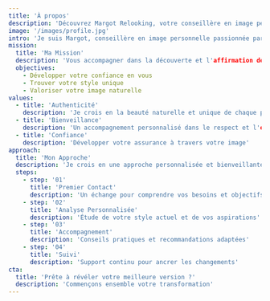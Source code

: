 ```yaml
---
title: 'À propos'
description: 'Découvrez Margot Relooking, votre conseillère en image personnelle'
image: '/images/profile.jpg'
intro: 'Je suis Margot, conseillère en image personnelle passionnée par l'art de révéler la meilleure version de chacun.'
mission:
  title: 'Ma Mission'
  description: 'Vous accompagner dans la découverte et l'affirmation de votre style unique, en harmonie avec votre personnalité et vos aspirations.'
  objectives:
    - Développer votre confiance en vous
    - Trouver votre style unique
    - Valoriser votre image naturelle
values:
  - title: 'Authenticité'
    description: 'Je crois en la beauté naturelle et unique de chaque personne'
  - title: 'Bienveillance'
    description: 'Un accompagnement personnalisé dans le respect et l'écoute'
  - title: 'Confiance'
    description: 'Développer votre assurance à travers votre image'
approach:
  title: 'Mon Approche'
  description: 'Je crois en une approche personnalisée et bienveillante, adaptée à vos besoins spécifiques et à votre personnalité.'
  steps:
    - step: '01'
      title: 'Premier Contact'
      description: 'Un échange pour comprendre vos besoins et objectifs'
    - step: '02'
      title: 'Analyse Personnalisée'
      description: 'Étude de votre style actuel et de vos aspirations'
    - step: '03'
      title: 'Accompagnement'
      description: 'Conseils pratiques et recommandations adaptées'
    - step: '04'
      title: 'Suivi'
      description: 'Support continu pour ancrer les changements'
cta:
  title: 'Prête à révéler votre meilleure version ?'
  description: 'Commençons ensemble votre transformation'
---
```

